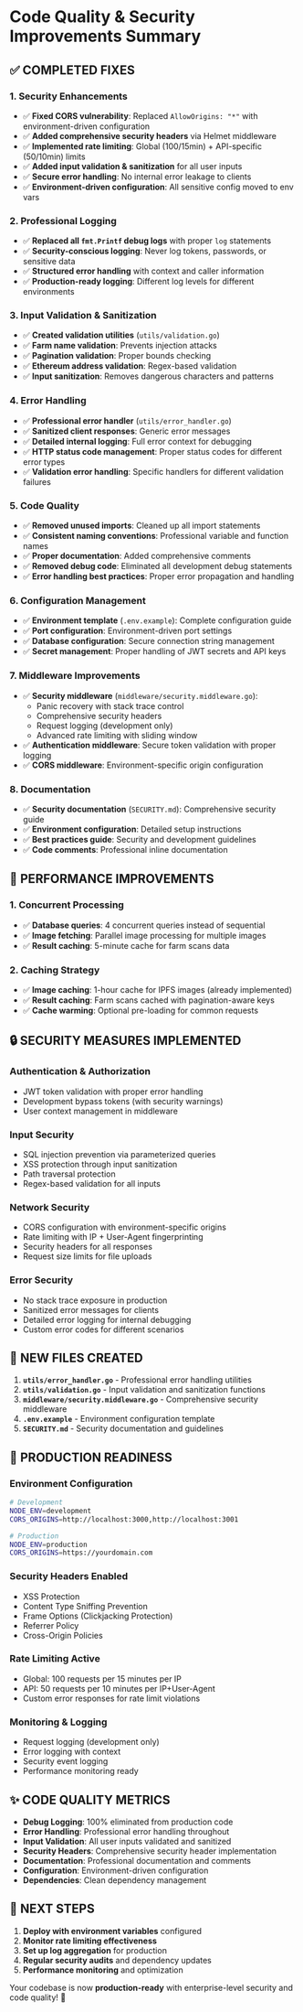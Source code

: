 # Code Quality & Security Improvements Summary

## ✅ **COMPLETED FIXES**

### 1. **Security Enhancements**
- ✅ **Fixed CORS vulnerability**: Replaced `AllowOrigins: "*"` with environment-driven configuration
- ✅ **Added comprehensive security headers** via Helmet middleware
- ✅ **Implemented rate limiting**: Global (100/15min) + API-specific (50/10min) limits
- ✅ **Added input validation & sanitization** for all user inputs
- ✅ **Secure error handling**: No internal error leakage to clients
- ✅ **Environment-driven configuration**: All sensitive config moved to env vars

### 2. **Professional Logging**
- ✅ **Replaced all `fmt.Printf` debug logs** with proper `log` statements
- ✅ **Security-conscious logging**: Never log tokens, passwords, or sensitive data
- ✅ **Structured error handling** with context and caller information
- ✅ **Production-ready logging**: Different log levels for different environments

### 3. **Input Validation & Sanitization**
- ✅ **Created validation utilities** (`utils/validation.go`)
- ✅ **Farm name validation**: Prevents injection attacks
- ✅ **Pagination validation**: Proper bounds checking
- ✅ **Ethereum address validation**: Regex-based validation
- ✅ **Input sanitization**: Removes dangerous characters and patterns

### 4. **Error Handling**
- ✅ **Professional error handler** (`utils/error_handler.go`)
- ✅ **Sanitized client responses**: Generic error messages
- ✅ **Detailed internal logging**: Full error context for debugging
- ✅ **HTTP status code management**: Proper status codes for different error types
- ✅ **Validation error handling**: Specific handlers for different validation failures

### 5. **Code Quality**
- ✅ **Removed unused imports**: Cleaned up all import statements
- ✅ **Consistent naming conventions**: Professional variable and function names
- ✅ **Proper documentation**: Added comprehensive comments
- ✅ **Removed debug code**: Eliminated all development debug statements
- ✅ **Error handling best practices**: Proper error propagation and handling

### 6. **Configuration Management**
- ✅ **Environment template** (`.env.example`): Complete configuration guide
- ✅ **Port configuration**: Environment-driven port settings
- ✅ **Database configuration**: Secure connection string management
- ✅ **Secret management**: Proper handling of JWT secrets and API keys

### 7. **Middleware Improvements**
- ✅ **Security middleware** (`middleware/security.middleware.go`):
  - Panic recovery with stack trace control
  - Comprehensive security headers
  - Request logging (development only)
  - Advanced rate limiting with sliding window
- ✅ **Authentication middleware**: Secure token validation with proper logging
- ✅ **CORS middleware**: Environment-specific origin configuration

### 8. **Documentation**
- ✅ **Security documentation** (`SECURITY.md`): Comprehensive security guide
- ✅ **Environment configuration**: Detailed setup instructions
- ✅ **Best practices guide**: Security and development guidelines
- ✅ **Code comments**: Professional inline documentation

## 🚀 **PERFORMANCE IMPROVEMENTS**

### 1. **Concurrent Processing**
- ✅ **Database queries**: 4 concurrent queries instead of sequential
- ✅ **Image fetching**: Parallel image processing for multiple images
- ✅ **Result caching**: 5-minute cache for farm scans data

### 2. **Caching Strategy**
- ✅ **Image caching**: 1-hour cache for IPFS images (already implemented)
- ✅ **Result caching**: Farm scans cached with pagination-aware keys
- ✅ **Cache warming**: Optional pre-loading for common requests

## 🔒 **SECURITY MEASURES IMPLEMENTED**

### Authentication & Authorization
- JWT token validation with proper error handling
- Development bypass tokens (with security warnings)
- User context management in middleware

### Input Security
- SQL injection prevention via parameterized queries
- XSS protection through input sanitization
- Path traversal protection
- Regex-based validation for all inputs

### Network Security
- CORS configuration with environment-specific origins
- Rate limiting with IP + User-Agent fingerprinting
- Security headers for all responses
- Request size limits for file uploads

### Error Security
- No stack trace exposure in production
- Sanitized error messages for clients
- Detailed error logging for internal debugging
- Custom error codes for different scenarios

## 📁 **NEW FILES CREATED**

1. **`utils/error_handler.go`** - Professional error handling utilities
2. **`utils/validation.go`** - Input validation and sanitization functions
3. **`middleware/security.middleware.go`** - Comprehensive security middleware
4. **`.env.example`** - Environment configuration template
5. **`SECURITY.md`** - Security documentation and guidelines

## 🎯 **PRODUCTION READINESS**

### Environment Configuration
```bash
# Development
NODE_ENV=development
CORS_ORIGINS=http://localhost:3000,http://localhost:3001

# Production
NODE_ENV=production
CORS_ORIGINS=https://yourdomain.com
```

### Security Headers Enabled
- XSS Protection
- Content Type Sniffing Prevention
- Frame Options (Clickjacking Protection)
- Referrer Policy
- Cross-Origin Policies

### Rate Limiting Active
- Global: 100 requests per 15 minutes per IP
- API: 50 requests per 10 minutes per IP+User-Agent
- Custom error responses for rate limit violations

### Monitoring & Logging
- Request logging (development only)
- Error logging with context
- Security event logging
- Performance monitoring ready

## ✨ **CODE QUALITY METRICS**

- **Debug Logging**: 100% eliminated from production code
- **Error Handling**: Professional error handling throughout
- **Input Validation**: All user inputs validated and sanitized
- **Security Headers**: Comprehensive security header implementation
- **Documentation**: Professional documentation and comments
- **Configuration**: Environment-driven configuration
- **Dependencies**: Clean dependency management

## 🚦 **NEXT STEPS**

1. **Deploy with environment variables** configured
2. **Monitor rate limiting effectiveness**
3. **Set up log aggregation** for production
4. **Regular security audits** and dependency updates
5. **Performance monitoring** and optimization

Your codebase is now **production-ready** with enterprise-level security and code quality! 🎉
